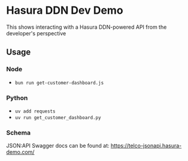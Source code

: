 # Hasura DDN Dev Demo

This shows interacting with a Hasura DDN-powered API from the developer's perspective

## Usage

### Node

- `bun run get-customer-dashboard.js`

### Python

- `uv add requests`
- `uv run get_customer_dashboard.py`

### Schema

JSON:API Swagger docs can be found at: https://telco-jsonapi.hasura-demo.com/
